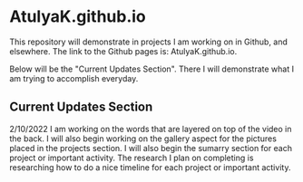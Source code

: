 # AtulyaK.github.io

This repository will demonstrate in projects I am working on in Github, and elsewhere. The link to the Github pages is: AtulyaK.github.io. 

Below will be the "Current Updates Section". There I will demonstrate what I am trying to accomplish everyday.

Current Updates Section
---------------------------------------------------------
2/10/2022
  I am working on the words that are layered on top of the video in the back. I will also begin working on the gallery aspect for the pictures placed in the projects section. I     will also begin the sumarry section for each project or important activity. The research I plan on completing is researching how to do a nice timeline for each project or         important activity.
